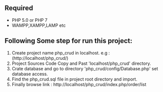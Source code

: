 ## Required
* PHP 5.0 or PHP 7
* WAMPP,XAMPP,LAMP etc

## Following Some step for run this project:
1. Create project name php_crud in localhost. e.g :(http://localhost/php_crud/)
2. Project Sources Code Copy and Past 'localhost/php_crud' directory.
3. Crate database and go to directory 'php_crud/config/Database.php' set database access.
4. Find the php_crud.sql file in project root directory and import.
5. Finally browse link : http://localhost/php_crud/index.php/order/list
